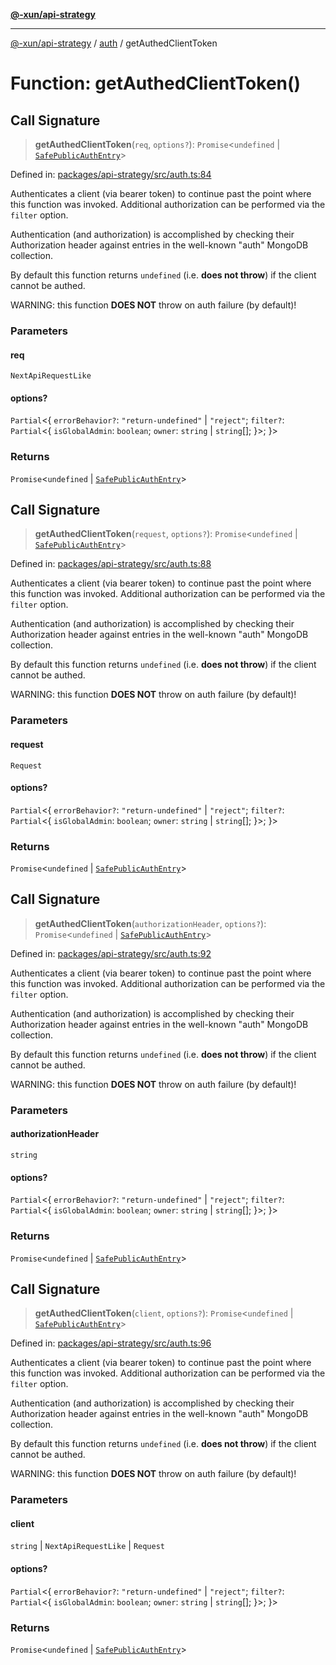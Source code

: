 [**@-xun/api-strategy**](../../README.md)

***

[@-xun/api-strategy](../../README.md) / [auth](../README.md) / getAuthedClientToken

# Function: getAuthedClientToken()

## Call Signature

> **getAuthedClientToken**(`req`, `options?`): `Promise`\<`undefined` \| [`SafePublicAuthEntry`](../types/type-aliases/SafePublicAuthEntry.md)\>

Defined in: [packages/api-strategy/src/auth.ts:84](https://github.com/Xunnamius/api-utils/blob/60a2178cffe0885ecc2a390e9b6bc795373b5e0b/packages/api-strategy/src/auth.ts#L84)

Authenticates a client (via bearer token) to continue past the point where
this function was invoked. Additional authorization can be performed via the
`filter` option.

Authentication (and authorization) is accomplished by checking their
Authorization header against entries in the well-known "auth" MongoDB
collection.

By default this function returns `undefined` (i.e. **does not throw**) if the
client cannot be authed.

WARNING: this function **DOES NOT** throw on auth failure (by default)!

### Parameters

#### req

`NextApiRequestLike`

#### options?

`Partial`\<\{ `errorBehavior?`: `"return-undefined"` \| `"reject"`; `filter?`: `Partial`\<\{ `isGlobalAdmin`: `boolean`; `owner`: `string` \| `string`[]; \}\>; \}\>

### Returns

`Promise`\<`undefined` \| [`SafePublicAuthEntry`](../types/type-aliases/SafePublicAuthEntry.md)\>

## Call Signature

> **getAuthedClientToken**(`request`, `options?`): `Promise`\<`undefined` \| [`SafePublicAuthEntry`](../types/type-aliases/SafePublicAuthEntry.md)\>

Defined in: [packages/api-strategy/src/auth.ts:88](https://github.com/Xunnamius/api-utils/blob/60a2178cffe0885ecc2a390e9b6bc795373b5e0b/packages/api-strategy/src/auth.ts#L88)

Authenticates a client (via bearer token) to continue past the point where
this function was invoked. Additional authorization can be performed via the
`filter` option.

Authentication (and authorization) is accomplished by checking their
Authorization header against entries in the well-known "auth" MongoDB
collection.

By default this function returns `undefined` (i.e. **does not throw**) if the
client cannot be authed.

WARNING: this function **DOES NOT** throw on auth failure (by default)!

### Parameters

#### request

`Request`

#### options?

`Partial`\<\{ `errorBehavior?`: `"return-undefined"` \| `"reject"`; `filter?`: `Partial`\<\{ `isGlobalAdmin`: `boolean`; `owner`: `string` \| `string`[]; \}\>; \}\>

### Returns

`Promise`\<`undefined` \| [`SafePublicAuthEntry`](../types/type-aliases/SafePublicAuthEntry.md)\>

## Call Signature

> **getAuthedClientToken**(`authorizationHeader`, `options?`): `Promise`\<`undefined` \| [`SafePublicAuthEntry`](../types/type-aliases/SafePublicAuthEntry.md)\>

Defined in: [packages/api-strategy/src/auth.ts:92](https://github.com/Xunnamius/api-utils/blob/60a2178cffe0885ecc2a390e9b6bc795373b5e0b/packages/api-strategy/src/auth.ts#L92)

Authenticates a client (via bearer token) to continue past the point where
this function was invoked. Additional authorization can be performed via the
`filter` option.

Authentication (and authorization) is accomplished by checking their
Authorization header against entries in the well-known "auth" MongoDB
collection.

By default this function returns `undefined` (i.e. **does not throw**) if the
client cannot be authed.

WARNING: this function **DOES NOT** throw on auth failure (by default)!

### Parameters

#### authorizationHeader

`string`

#### options?

`Partial`\<\{ `errorBehavior?`: `"return-undefined"` \| `"reject"`; `filter?`: `Partial`\<\{ `isGlobalAdmin`: `boolean`; `owner`: `string` \| `string`[]; \}\>; \}\>

### Returns

`Promise`\<`undefined` \| [`SafePublicAuthEntry`](../types/type-aliases/SafePublicAuthEntry.md)\>

## Call Signature

> **getAuthedClientToken**(`client`, `options?`): `Promise`\<`undefined` \| [`SafePublicAuthEntry`](../types/type-aliases/SafePublicAuthEntry.md)\>

Defined in: [packages/api-strategy/src/auth.ts:96](https://github.com/Xunnamius/api-utils/blob/60a2178cffe0885ecc2a390e9b6bc795373b5e0b/packages/api-strategy/src/auth.ts#L96)

Authenticates a client (via bearer token) to continue past the point where
this function was invoked. Additional authorization can be performed via the
`filter` option.

Authentication (and authorization) is accomplished by checking their
Authorization header against entries in the well-known "auth" MongoDB
collection.

By default this function returns `undefined` (i.e. **does not throw**) if the
client cannot be authed.

WARNING: this function **DOES NOT** throw on auth failure (by default)!

### Parameters

#### client

`string` | `NextApiRequestLike` | `Request`

#### options?

`Partial`\<\{ `errorBehavior?`: `"return-undefined"` \| `"reject"`; `filter?`: `Partial`\<\{ `isGlobalAdmin`: `boolean`; `owner`: `string` \| `string`[]; \}\>; \}\>

### Returns

`Promise`\<`undefined` \| [`SafePublicAuthEntry`](../types/type-aliases/SafePublicAuthEntry.md)\>
